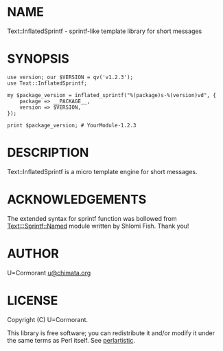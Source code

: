 # NAME

Text::InflatedSprintf - sprintf-like template library for short messages

# SYNOPSIS

    use version; our $VERSION = qv('v1.2.3');
    use Text::InflatedSprintf;

    my $package_version = inflated_sprintf("%(package)s-%(version)vd", {
        package => __PACKAGE__,
        version => $VERSION,
    });

    print $package_version; # YourModule-1.2.3

# DESCRIPTION

Text::InflatedSprintf is a micro template engine for short messages.

# ACKNOWLEDGEMENTS

The extended syntax for sprintf function was bollowed from
[Text:::Sprintf::Named](http://search.cpan.org/perldoc?Text:::Sprintf::Named) module written by Shlomi Fish. Thank you!

# AUTHOR

U=Cormorant <u@chimata.org>

# LICENSE

Copyright (C) U=Cormorant.

This library is free software; you can redistribute it and/or
modify it under the same terms as Perl itself. See [perlartistic](http://search.cpan.org/perldoc?perlartistic).
